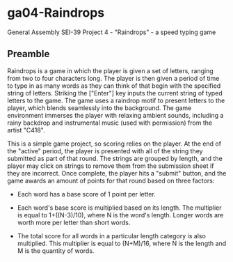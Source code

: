 # ga04-Raindrops
General Assembly SEI-39 Project 4 - "Raindrops" - a speed typing game

## Preamble
Raindrops is a game in which the player is given a set of letters, ranging from two to four characters long.  The player is then given a period of time to type in as many words as they can think of that begin with the specified string of letters.  Striking the ["Enter"] key inputs the current string of typed letters to the game.  The game uses a raindrop motif to present letters to the player, which blends seamlessly into the background.  The game environment immerses the player with relaxing ambient sounds, including a rainy backdrop and instrumental music (used with permission) from the artist "C418".

This is a simple game project, so scoring relies on the player.  At the end of the "active" period, the player is presented with all of the string they submitted as part of that round.  The strings are grouped by length, and the player may click on strings to remove them from the submission sheet if they are incorrect.  Once complete, the player hits a "submit" button, and the game awards an amount of points for that round based on three factors:

- Each word has a base score of 1 point per letter.

- Each word's base score is multiplied based on its length.  The multiplier is equal to 1+((N-3)/10), where N is the word's length.  Longer words are worth more per letter than short words.

- The total score for all words in a particular length category is also multiplied.  This multiplier is equal to (N+M)/16, where N is the length and M is the quantity of words.